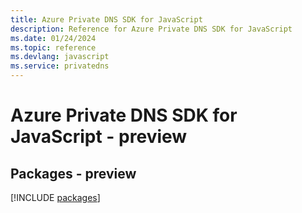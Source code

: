 ```yaml
---
title: Azure Private DNS SDK for JavaScript
description: Reference for Azure Private DNS SDK for JavaScript
ms.date: 01/24/2024
ms.topic: reference
ms.devlang: javascript
ms.service: privatedns
---
```

# Azure Private DNS SDK for JavaScript - preview
## Packages - preview
[!INCLUDE [packages](private-dns-index.md)]